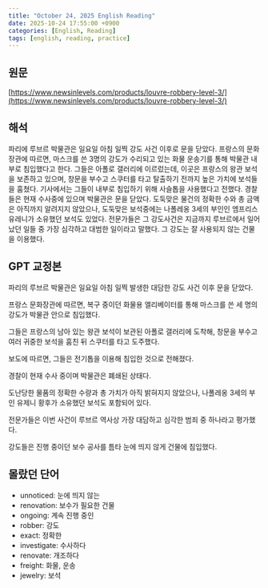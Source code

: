 ```yaml
---
title: "October 24, 2025 English Reading"
date: 2025-10-24 17:55:00 +0900
categories: [English, Reading]
tags: [english, reading, practice]
---
```


## **원문**

[https://www.newsinlevels.com/products/louvre-robbery-level-3/](https://www.newsinlevels.com/products/louvre-robbery-level-3/)

## **해석**

파리에 루브르 박물관은 일요일 아침 일찍 강도 사건 이후로 문을 닫았다. 프랑스의 문화 장관에 따르면, 마스크를 쓴 3명의 강도가 수리되고 있는 화물 운송기를 통해 박물관 내부로 침입했다고 한다. 그들은 아폴로 갤러리에 이르렀는데, 이곳은 프랑스의 왕관 보석을 보존하고 있으며, 창문을 부수고 스쿠터를 타고 탈출하기 전까지 높은 가치에 보석들을 훔쳤다. 기사에서는 그들이 내부로 침입하기 위해 사슬톱을 사용했다고 전했다. 경찰들은 현재 수사중에 있으며 박물관은 문을 닫았다. 도둑맞은 물건의 정확한 수와 총 금액은 아직까지 알려지지 않았으나, 도둑맞은 보석중에는 나폴레옹 3세의 부인인 엠프리스 유레니가 소유했던 보석도 있었다. 전문가들은 그 강도사건은 지금까지 루브르에서 일어났던 일들 중 가장 심각하고 대범한 일이라고 말했다. 그 강도는 잘 사용되지 않는 건물을 이용했다.

## **GPT 교정본**

파리의 루브르 박물관은 일요일 아침 일찍 발생한 대담한 강도 사건 이후 문을 닫았다.

프랑스 문화장관에 따르면, 복구 중이던 화물용 엘리베이터를 통해 마스크를 쓴 세 명의 강도가 박물관 안으로 침입했다.

그들은 프랑스의 남아 있는 왕관 보석이 보관된 아폴로 갤러리에 도착해, 창문을 부수고 여러 귀중한 보석을 훔친 뒤 스쿠터를 타고 도주했다.

보도에 따르면, 그들은 전기톱을 이용해 침입한 것으로 전해졌다.

경찰이 현재 수사 중이며 박물관은 폐쇄된 상태다.

도난당한 물품의 정확한 수량과 총 가치가 아직 밝혀지지 않았으나, 나폴레옹 3세의 부인 유제니 황후가 소유했던 보석도 포함되어 있다.

전문가들은 이번 사건이 루브르 역사상 가장 대담하고 심각한 범죄 중 하나라고 평가했다.

강도들은 진행 중이던 보수 공사를 틈타 눈에 띄지 않게 건물에 침입했다.

## **몰랐던 단어**

- unnoticed: 눈에 띄지 않는
- renovation: 보수가 필요한 건물
- ongoing: 계속 진행 중인
- robber: 강도
- exact: 정확한
- investigate: 수사하다
- renovate: 개조하다
- freight: 화물, 운송
- jewelry: 보석